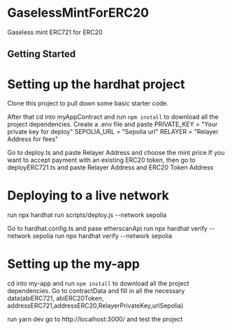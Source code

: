 # GaselessMintForERC20
Gaseless mint ERC721 for ERC20

## Getting Started

# Setting up the hardhat project
Clone this project to pull down some basic starter code.

After that cd into myAppContract and run `npm install` to download all the project dependencies.
Create a .env file and paste
  PRIVATE_KEY = "Your private key for deploy"
  SEPOLIA_URL = "Sepolia url"
  RELAYER = "Relayer Address for fees"

Go to deploy.ts and paste Relayer Address and choose the mint price 
If you want to accept payment with an existing ERC20 token, then go to deployERC721.ts and paste Relayer Address
and ERC20 Token Address

# Deploying to a live network
run npx hardhat run scripts/deploy.js --network sepolia

Go to hardhat.config.ts and pase etherscanApi
run npx hardhat verify --network sepolia <addressERC20>
run npx hardhat verify --network sepolia <addressERC721> <addressRelayer> <addressERC20> <initialOwnerAddress> <price>


# Setting up the my-app
cd into my-app and run `npm install` to download all the project dependencies.
Go to contractData and fill in all the necessary data(abiERC721, abiERC20Token, addressERC721,addressERC20,RelayerPrivateKey,urlSepolia)

run yarn dev
go to http://localhost:3000/ and test the project
